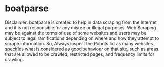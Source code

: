 # boatparse
Disclaimer:
boatparse is created to help in data scraping from the Internet and it is not responsible for any misuse or illegal purposes.
    Web Scraping may be against the terms of use of some websites and users may be subject to legal ramifications depending on where and how they attempt to scrape information.
    So, Always inspect the Robots.txt as many websites specifies what is considered as good behaviour on that site, such as areas that are allowed to be crawled, restricted pages, and frequency limits for crawling.
    
